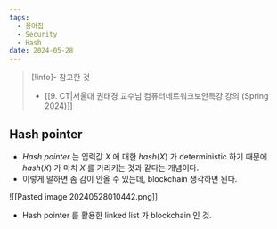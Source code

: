 ```yaml
---
tags:
  - 용어집
  - Security
  - Hash
date: 2024-05-28
---
```

> [!info]- 참고한 것
> - [[9. CT|서울대 권태경 교수님 컴퓨터네트워크보안특강 강의 (Spring 2024)]]

## Hash pointer

- *Hash pointer* 는 입력값 $X$ 에 대한 $hash(X)$ 가 deterministic 하기 때문에 $hash(X)$ 가 마치 $X$ 를 가리키는 것과 같다는 개념이다.
- 이렇게 말하면 좀 감이 안올 수 있는데, blockchain 생각하면 된다.

![[Pasted image 20240528010442.png]]

- Hash pointer 를 활용한 linked list 가 blockchain 인 것.